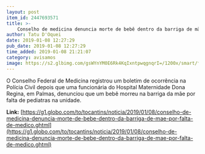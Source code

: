 ```yaml
---
layout: post
item_id: 2447693571
title: >-
    Conselho de medicina denuncia morte de bebê dentro da barriga de mãe por falta de médico
author: Tatu D'Oquei
date: 2019-01-08 12:27:29
pub_date: 2019-01-08 12:27:29
time_added: 2019-01-08 21:21:07
category: avisamos
image: https://s2.glbimg.com/gsWYnYM0E6Rk4KqIxntpwqgnqrI=/1200x/smart/filters:cover():strip_icc()/s01.video.glbimg.com/x720/7283852.jpg
---
```


O Conselho Federal de Medicina registrou um boletim de ocorrência na Polícia Civil depois que uma funcionária do Hospital Maternidade Dona Regina, em Palmas, denunciou que um bebê morreu na barriga da mãe por falta de pediatras na unidade.

**Link:** [https://g1.globo.com/to/tocantins/noticia/2019/01/08/conselho-de-medicina-denuncia-morte-de-bebe-dentro-da-barriga-de-mae-por-falta-de-medico.ghtml](https://g1.globo.com/to/tocantins/noticia/2019/01/08/conselho-de-medicina-denuncia-morte-de-bebe-dentro-da-barriga-de-mae-por-falta-de-medico.ghtml)

